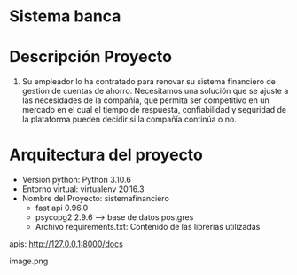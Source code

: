 # Sistema banca

# Descripción Proyecto

1. Su empleador lo ha contratado para renovar su sistema financiero de gestión de cuentas de ahorro.
   Necesitamos una solución que se ajuste a las necesidades de la compañía, que permita ser
   competitivo en un mercado en el cual el tiempo de respuesta, confiabilidad y seguridad de la
   plataforma pueden decidir si la compañía continúa o no.

# Arquitectura del proyecto

- Version python: Python 3.10.6
- Entorno virtual: virtualenv 20.16.3
- Nombre del Proyecto: sistemafinanciero
  - fast api 0.96.0
  - psycopg2 2.9.6 --> base de datos postgres
  - Archivo requirements.txt: Contenido de las librerias utilizadas

apis:
http://127.0.0.1:8000/docs

image.png
